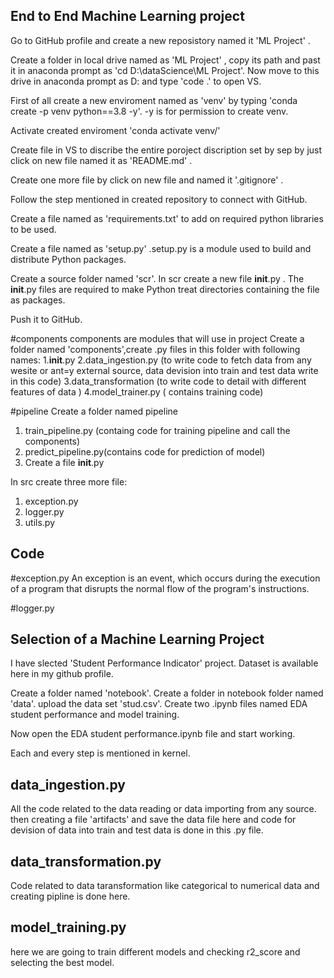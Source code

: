## End to End Machine Learning project

Go to GitHub profile and create a new reposistory named it 'ML Project' . 

Create a folder in local drive named as 'ML Project' , copy its path and past it in anaconda prompt as 'cd D:\dataScience\ML Project'. Now move to this drive in anaconda prompt as D: and type 'code .' to open VS.

First of all create a new enviroment named as 'venv' by typing 'conda create -p venv python==3.8 -y'. -y is for permission to create venv. 

Activate created enviroment 'conda activate venv/'

Create file in VS to discribe the entire poroject discription set by sep by just click on new file named it as 'README.md' .

Create one more file by click on new file and named it '.gitignore' . 

Follow the step mentioned in created repository to connect with GitHub.

Create a file named as 'requirements.txt' to add on required python libraries to be used.

Create a file named as 'setup.py' .setup.py is a module used to build and distribute Python packages.

Create a source folder named 'scr'. In scr create a new file __init__.py . The __init__.py files are required to make Python treat directories containing the file as packages.

Push it to GitHub.

#components
components are modules that will use in project
Create a folder named 'components',create .py files in this folder with following names:
1.__init__.py
2.data_ingestion.py (to write code to fetch data from any wesite or ant=y external source, data devision into train and test data write in this code)
3.data_transformation (to write code to detail with different features of data )
4.model_trainer.py ( contains training code)

#pipeline
Create a folder named pipeline
1. train_pipeline.py (containg code for training pipeline and call the components)
2. predict_pipeline.py(contains code for prediction of model)
3. Create a file __init__.py

In src create three more file:
1. exception.py 
2. logger.py
3. utils.py 

## Code

#exception.py
An exception is an event, which occurs during the execution of a program that disrupts the normal flow of the program's instructions.

#logger.py

## Selection of a Machine Learning Project

I have slected 'Student Performance Indicator' project.
Dataset is available here in my github profile.

Create a folder named 'notebook'. Create a folder in notebook folder named 'data'. upload the data set 'stud.csv'.
Create two .ipynb files named EDA student performance and model training.

Now open the EDA student performance.ipynb file and start working.

Each and every step is mentioned in kernel.

## data_ingestion.py
All the code related to the data reading or data importing from any source. then creating a file 'artifacts' and save the data file here and code for devision of data into train and test data is done in this .py file.

## data_transformation.py
Code related to data taransformation like categorical to numerical data and creating pipline is done here.

## model_training.py
here we are going to train different models and checking r2_score and selecting the best model.